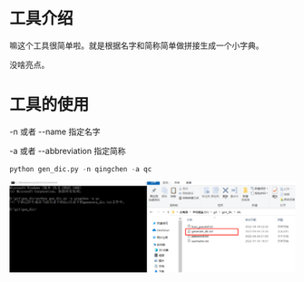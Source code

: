 # 工具介绍

嘛这个工具很简单啦。就是根据名字和简称简单做拼接生成一个小字典。

没啥亮点。

# 工具的使用

-n 或者 --name 指定名字

-a 或者 --abbreviation 指定简称

``` python
python gen_dic.py -n qingchen -a qc
```



![image-20220404232709111](images/image-20220404232709111.png)